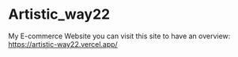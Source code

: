 # Artistic_way22
My E-commerce Website
you can visit this site to have an overview: https://artistic-way22.vercel.app/ 
